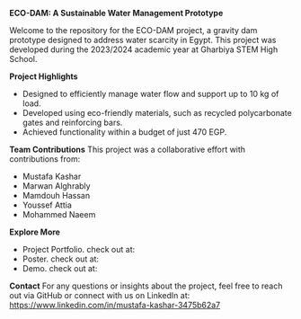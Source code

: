 **ECO-DAM: A Sustainable Water Management Prototype**

Welcome to the repository for the ECO-DAM project, a gravity dam prototype designed to address water scarcity in Egypt. This project was developed during the 2023/2024 academic year at Gharbiya STEM High School.

**Project Highlights**
- Designed to efficiently manage water flow and support up to 10 kg of load.
- Developed using eco-friendly materials, such as recycled polycarbonate gates and reinforcing bars.
- Achieved functionality within a budget of just 470 EGP.

**Team Contributions**
This project was a collaborative effort with contributions from:
- Mustafa Kashar
- Marwan Alghrably
- Mamdouh Hassan
- Youssef Attia
- Mohammed Naeem
  
**Explore More**
- Project Portfolio. check out at:
- Poster. check out at:
- Demo. check out at:

**Contact**
For any questions or insights about the project, feel free to reach out via GitHub or connect with us on LinkedIn at: https://www.linkedin.com/in/mustafa-kashar-3475b62a7
